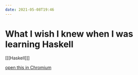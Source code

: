 ```yaml
---
date: 2021-05-08T19:46
---
```


# What I wish I knew when I was learning Haskell

[[[Haskell]]]

[open this in Chromium](http://dev.stephendiehl.com/hask/)